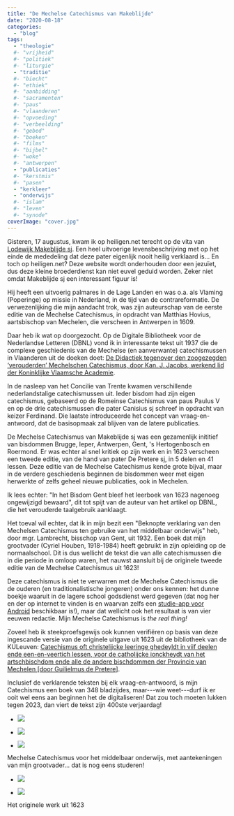 ```yaml
---
title: "De Mechelse Catechismus van Makeblijde"
date: "2020-08-18"
categories: 
  - "blog"
tags:
  - "theologie"
  #- "vrijheid"
  #- "politiek"
  #- "liturgie"
  - "traditie"
  #- "biecht"
  #- "ethiek"
  #- "aanbidding"
  #- "sacramenten"
  #- "paus"
  #- "vlaanderen"
  #- "opvoeding"
  #- "verbeelding"
  #- "gebed"
  #- "boeken"
  #- "films"
  #- "bijbel"
  #- "woke"
  #- "antwerpen"
  - "publicaties"
  #- "kerstmis"
  #- "pasen"
  - "kerkleer"
  - "onderwijs"
  #- "islam"
  #- "leven"
  #- "synode"
coverImage: "cover.jpg"
---
```


Gisteren, 17 augustus, kwam ik op heiligen.net terecht op de vita van [Lodewijk Makeblijde sj](http://www.heiligen.net/heiligen/08/17/08-17-1630-lodewijk.php). Een heel uitvoerige levensbeschrijving met op het einde de mededeling dat deze pater eigenlijk nooit heilig verklaard is... En toch op heiligen.net? Deze website wordt onderhouden door een jezuïet, dus deze kleine broederdienst kan niet euvel geduid worden. Zeker niet omdat Makeblijde sj een interessant figuur is! 

Hij heeft een uitvoerig palmares in de Lage Landen en was o.a. als Vlaming (Poperinge) op missie in Nederland, in de tijd van de contrareformatie. De verwezenlijking die mijn aandacht trok, was zijn auteurschap van de eerste editie van de Mechelse Catechismus, in opdracht van Matthias Hovius, aartsbischop van Mechelen, die verscheen in Antwerpen in 1609.

Daar heb ik wat op doorgezocht. Op de Digitale Bibliotheek voor de Nederlandse Letteren (DBNL) vond ik in interessante tekst uit 1937 die de complexe geschiedenis van de Mechelse (en aanverwante) catechismussen in Vlaanderen uit de doeken doet: [De Didactiek tegenover den zoogezegden ‘verouderden’ Mechelschen Catechismus, door Kan. J. Jacobs, werkend lid der Koninklijke Vlaamsche Academie](https://www.dbnl.org/tekst/_ver025193701_01/_ver025193701_01_0039.php). 

In de nasleep van het Concilie van Trente kwamen verschillende nederlandstalige catechismussen uit. Ieder bisdom had zijn eigen catechismus, gebaseerd op de Romeinse Catechismus van paus Paulus V en op de drie catechismussen die pater Canisius sj schreef in opdracht van keizer Ferdinand. Die laatste introduceerde het concept van vraag-en-antwoord, dat de basisopmaak zal blijven van de latere publicaties.

De Mechelse Catechismus van Makeblijde sj was een gezamenlijk inititief van bisdommen Brugge, Ieper, Antwerpen, Gent, 's Hertogenbosch en Roermond. Er was echter al snel kritiek op zijn werk en in 1623 verscheen een tweede editie, van de hand van pater De Pretere sj, in 5 delen en 41 lessen. Deze editie van de Mechelse Catechismus kende grote bijval, maar in de verdere geschiedenis beginnen de bisdommen weer met eigen herwerkte of zelfs geheel nieuwe publicaties, ook in Mechelen. 

Ik lees echter: "In het Bisdom Gent bleef het leerboek van 1623 nagenoeg ongewijzigd bewaard", dit tot spijt van de auteur van het artikel op DBNL, die het verouderde taalgebruik aanklaagt. 

Het toeval wil echter, dat ik in mijn bezit een "Beknopte verklaring van den Mechelsen Catechismus ten gebruike van het middelbaar onderwijs" heb, door mgr. Lambrecht, bisschop van Gent, uit 1932. Een boek dat mijn grootvader (Cyriel Houben, 1918-1984) heeft gebruikt in zijn opleiding op de normaalschool. Dit is dus wellicht de tekst die van alle catechismussen die in die periode in omloop waren, het nauwst aansluit bij de originele tweede editie van de Mechelse Catechismus uit 1623!

Deze catechismus is niet te verwarren met de Mechelse Catechismus die de ouderen (en traditionalistische jongeren) onder ons kennen: het dunne boekje waaruit in de lagere school godsdienst werd gegeven (dat nog her en der op internet te vinden is en waarvan zelfs een [studie-app voor Android](/portfolio/mechelse-catechismus/) beschikbaar is!), maar dat wellicht ook het resultaat is van vier eeuwen redactie. Mijn Mechelse Catechismus is _the real thing!_ 

Zoveel heb ik steekproefsgewijs ook kunnen verifiëren op basis van deze ingescande versie van de originele uitgave uit 1623 uit de bibliotheek van de KULeuven: [Catechismus oft christelijcke leeringe ghedeyldt in viif deelen ende een-en-veertich lessen, voor de catholijcke ionckheydt van het artschbischdom ende alle de andere bischdommen der Provincie van Mechelen \[door Guilielmus de Pretere\]](http://depot.lias.be/delivery/DeliveryManagerServlet?dps_pid=IE4698284&). 

Inclusief de verklarende teksten bij elk vraag-en-antwoord, is mijn Catechismus een boek van 348 bladzijdes, maar---wie weet---durf ik er ooit wel eens aan beginnen het de digitaliseren! Dat zou toch moeten lukken tegen 2023, dan viert de tekst zijn 400ste verjaardag!

- [![](images/DSC_0460-700x933.jpg)](images/DSC_0460-scaled.jpg)
    
- [![](images/DSC_0463-700x525.jpg)](images/DSC_0463-scaled.jpg)
    
- [![](images/DSC_0461-700x584.jpg)](images/DSC_0461-scaled.jpg)
    

Mechelse Catechismus voor het middelbaar onderwijs, met aantekeningen van mijn grootvader... dat is nog eens studeren!

- [![](images/28_VIEW.jpg)](images/28_VIEW.jpg)
    
- [![](images/30_VIEW.jpg)](images/30_VIEW.jpg)
    

Het originele werk uit 1623
